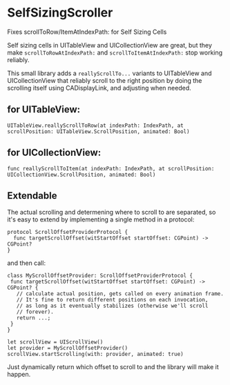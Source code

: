 # SelfSizingScroller
Fixes scrollToRow/ItemAtIndexPath: for Self Sizing Cells

Self sizing cells in UITableView and UICollectionView are great, but
they make `scrollToRowAtIndexPath:` and `scrollToItemAtIndexPath:`
stop working reliably.

This small library adds a `reallyScrollTo...` variants to UITableView and UICollectionView that reliably scroll to the right position by doing the scrolling itself using CADisplayLink, and adjusting when needed.

## for UITableView:
```
UITableView.reallyScrollToRow(at indexPath: IndexPath, at scrollPosition: UITableView.ScrollPosition, animated: Bool)

```

## for UICollectionView:
```
func reallyScrollToItem(at indexPath: IndexPath, at scrollPosition: UICollectionView.ScrollPosition, animated: Bool)
```

## Extendable
 The actual scrolling and determening where to scroll to are separated, so it's easy to extend by implementing a single method in a protocol:
 ```
 protocol ScrollOffsetProviderProtocol {
   func targetScrollOffset(witStartOffset startOffset: CGPoint) -> CGPoint?
 }
 ```
 
 and then call:
 ```
class MyScrollOffsetProvider: ScrollOffsetProviderProtocol {
  func targetScrollOffset(witStartOffset startOffset: CGPoint) -> CGPoint? {
    // calculate actual position, gets called on every animation frame.
	// It's fine to return different positions on each invocation,
	// as long as it eventually stabilizes (otherwise we'll scroll
	// forever).
    return ...;
  }
}
 
let scrollView = UIScrollView()
let provider = MyScrollOffsetProvider()
scrollView.startScrolling(with: provider, animated: true)
 ```
 
Just dynamically return which offset to scroll to and the library will make it happen.
